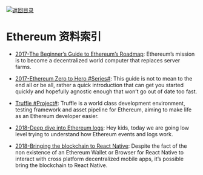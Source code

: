 [![返回目录](https://parg.co/UGo)](https://github.com/wxyyxc1992/Awesome-Reference)

# Ethereum 资料索引

* [2017-The Beginner’s Guide to Ethereum’s Roadmap](https://parg.co/U3v): Ethereum’s mission is to become a decentralized world computer that replaces server farms.

* [2017-Ethereum Zero to Hero #Series#](https://parg.co/URV): This guide is not to mean to the end all or be all, rather a quick introduction that can get you started quickly and hopefully agnostic enough that won’t go out of date too fast.

- [Truffle #Project#](http://truffleframework.com/docs/): Truffle is a world class development environment, testing framework and asset pipeline for Ethereum, aiming to make life as an Ethereum developer easier.

- [2018-Deep dive into Ethereum logs](https://parg.co/UMB): Hey kids, today we are going low level trying to understand how Ethereum events and logs work.

- [2018-Bringing the blockchain to React Native](https://parg.co/UXf): Despite the fact of the non existence of an Ethereum Wallet or Browser for React Native to interact with cross platform decentralized mobile apps, it’s possible bring the blockchain to React Native.
